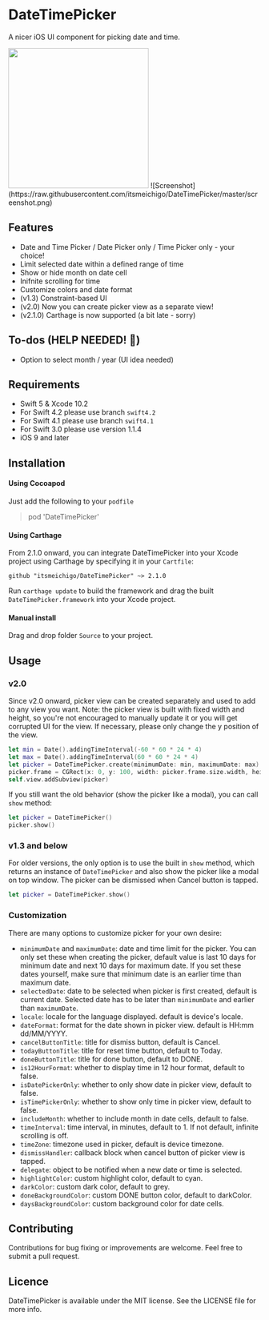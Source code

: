 # DateTimePicker

A nicer iOS UI component for picking date and time.

<img src="https://raw.githubusercontent.com/itsmeichigo/DateTimePicker/master/screenshot.png" width="280">
![Screenshot](https://raw.githubusercontent.com/itsmeichigo/DateTimePicker/master/screenshot.png)

## Features

- Date and Time Picker / Date Picker only / Time Picker only - your choice!
- Limit selected date within a defined range of time
- Show or hide month on date cell
- Inifnite scrolling for time
- Customize colors and date format
- (v1.3) Constraint-based UI
- (v2.0) Now you can create picker view as a separate view!
- (v2.1.0) Carthage is now supported (a bit late - sorry)

## To-dos (HELP NEEDED! 🎯)

- Option to select month / year (UI idea needed)

## Requirements

- Swift 5 & Xcode 10.2
- For Swift 4.2 please use branch `swift4.2`
- For Swift 4.1 please use branch `swift4.1`
- For Swift 3.0 please use version 1.1.4
- iOS 9 and later

## Installation

#### Using Cocoapod

Just add the following to your `podfile`
> pod 'DateTimePicker'

#### Using Carthage

From 2.1.0 onward, you can integrate DateTimePicker into your Xcode project using Carthage by specifying it in your `Cartfile`:

```ogdl
github "itsmeichigo/DateTimePicker" ~> 2.1.0
```

Run `carthage update` to build the framework and drag the built `DateTimePicker.framework` into your Xcode project.

#### Manual install

Drag and drop folder `Source` to your project.


## Usage

### v2.0

Since v2.0 onward, picker view can be created separately and used to add to any view you want.
Note: the picker view is built with fixed width and height, so you're not encouraged to manually update it or you will get corrupted UI for the view. If necessary, please only change the y position of the view.

```Swift
let min = Date().addingTimeInterval(-60 * 60 * 24 * 4)
let max = Date().addingTimeInterval(60 * 60 * 24 * 4)
let picker = DateTimePicker.create(minimumDate: min, maximumDate: max)
picker.frame = CGRect(x: 0, y: 100, width: picker.frame.size.width, height: picker.frame.size.height)
self.view.addSubview(picker)
```

If you still want the old behavior (show the picker like a modal), you can call `show` method:

```Swift
let picker = DateTimePicker()
picker.show()
```

### v1.3 and below

For older versions, the only option is to use the built in `show` method, which returns an instance of `DateTimePicker` and also show the picker like a modal on top window. The picker can be dismissed when Cancel button is tapped.

```Swift
let picker = DateTimePicker.show()
```


### Customization

There are many options to customize picker for your own desire:
- `minimumDate` and `maximumDate`: date and time limit for the picker. You can only set these when creating the picker, default value is last 10 days for minimum date and next 10 days for maximum date. If you set these dates yourself, make sure that minimum date is an earlier time than maximum date.
- `selectedDate`: date to be selected when picker is first created, default is current date. Selected date has to be later than `minimumDate` and earlier than `maximumDate`.
- `locale`: locale for the language displayed. default is device's locale.
- `dateFormat`: format for the date shown in picker view. default is HH:mm dd/MM/YYYY.
- `cancelButtonTitle`: title for dismiss button, default is Cancel.
- `todayButtonTitle`: title for reset time button, default to Today.
- `doneButtonTitle`: title for done button, default to DONE.
- `is12HourFormat`: whether to display time in 12 hour format, default to false.
- `isDatePickerOnly`: whether to only show date in picker view, default to false.
- `isTimePickerOnly`: whether to show only time in picker view, default to false.
- `includeMonth`: whether to include month in date cells, default to false.
- `timeInterval`: time interval, in minutes, default to 1. If not default, infinite scrolling is off.
- `timeZone`: timezone used in picker, default is device timezone.
- `dismissHandler`: callback block when cancel button of picker view is tapped.
- `delegate`: object to be notified when a new date or time is selected.
- `highlightColor`: custom highlight color, default to cyan.
- `darkColor`: custom dark color, default to grey.
- `doneBackgroundColor`: custom DONE button color, default to darkColor.
- `daysBackgroundColor`: custom background color for date cells.


## Contributing

Contributions for bug fixing or improvements are welcome. Feel free to submit a pull request.

## Licence

DateTimePicker is available under the MIT license. See the LICENSE file for more info.
